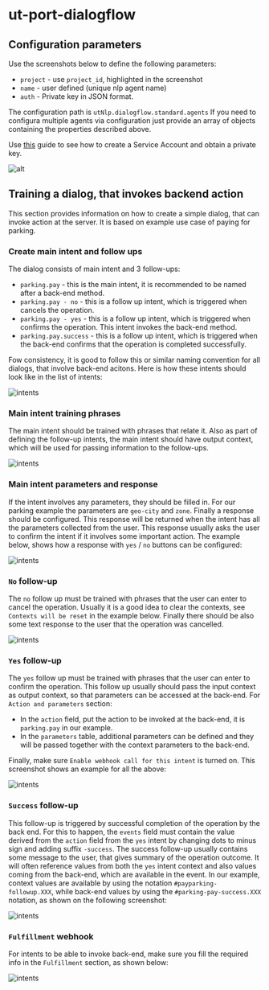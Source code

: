 # ut-port-dialogflow

## Configuration parameters

Use the screenshots below to define the following parameters:

* `project` - use `project_id`, highlighted in the screenshot
* `name` - user defined (unique nlp agent name)
* `auth` - Private key in JSON format.

The configuration path is `utNlp.dialogflow.standard.agents`
If you need to configura multiple agents via configuration
just provide an array of objects containing the properties
described above.

Use [this](https://dialogflow.com/docs/reference/v2-auth-setup) guide
to see how to create a Service Account and obtain a private key.

![alt](doc/dialogFlowProjectAdmin.png)

## Training a dialog, that invokes backend action

This section provides information on how to create a simple
dialog, that can invoke action at the server. It is based
on example use case of paying for parking.

### Create main intent and follow ups

The dialog consists of main intent and 3 follow-ups:

* `parking.pay` - this is the main intent, it is recommended
  to be named after a back-end method.
* `parking.pay - no` - this is a follow up intent, which is
  triggered when cancels the operation.
* `parking.pay - yes` - this is a follow up intent, which is
  triggered when confirms the operation. This intent invokes
  the back-end method.
* `parking.pay.success` - this is a follow up intent, which is
  triggered when the back-end confirms that the operation is
  completed successfully.

Fow consistency, it is good to follow this or similar naming
convention for all dialogs, that involve back-end acitons.
Here is how these intents should look like in the list of
intents:

![intents](doc/parking-intents.png)

### Main intent training phrases

The main intent should be trained with phrases that
relate it. Also as part of defining the follow-up intents,
the main intent should have output context, which will be
used for passing information to the follow-ups.

![intents](doc/parking-training.png)

### Main intent parameters and response

If the intent involves any parameters,
they should be filled in. For our parking example the
parameters are `geo-city` and `zone`. Finally a response
should be configured. This response will be returned
when the intent has all the parameters collected from
the user. This response usually asks the user to confirm
the intent if it involves some important action.  The example
below, shows how a response with `yes` / `no` buttons can be
configured:

![intents](doc/parking-params.png)

### `No` follow-up

The `no` follow up must be trained with phrases that the
user can enter to cancel the operation. Usually it is a
good idea to clear the contexts, see `Contexts will be reset`
in the example below. Finally there should be also some text
response to the user that the operation was cancelled.

![intents](doc/parking-no.png)

### `Yes` follow-up

The `yes` follow up must be trained with phrases that the
user can enter to confirm the operation. This follow up
usually should pass the input context as output context,
so that parameters can be accessed at the back-end.
For `Action and parameters` section:

* In the `action` field, put the action to be invoked at the
  back-end, it is `parking.pay` in our example.
* In the `parameters` table, additional parameters can be
  defined and they will be passed together with the context
  parameters to the back-end.

Finally, make sure `Enable webhook call for this intent` is
turned on. This screenshot shows an example for all the above:

![intents](doc/parking-yes.png)

### `Success` follow-up

This follow-up is triggered by successful completion of the
operation by the back end. For this to happen, the `events`
field must contain the value derived from the `action` field
from the `yes` intent by changing dots to minus sign and adding
suffix `-success`. The success follow-up usually contains
some message to the user, that gives summary of the operation
outcome. It will often reference values from both the `yes`
intent context and also values coming from the back-end, which
are available in the event. In our example, context values
are available by using the notation
`#payparking-followup.XXX`, while back-end values by
using the `#parking-pay-success.XXX` notation, as shown on
the following screenshot:

![intents](doc/parking-success.png)

### `Fulfillment` webhook

For intents to be able to invoke back-end, make
sure you fill the required info in the `Fulfillment`
section, as shown below:

![intents](doc/fulfillment-webhook.png)
